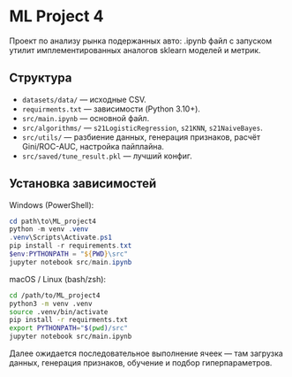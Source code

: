 # ML Project 4

Проект по анализу рынка подержанных авто: .ipynb файл с запуском утилит имплементированных аналогов sklearn моделей и метрик.

## Структура
- `datasets/data/` — исходные CSV.
- `requirments.txt` — зависимости (Python 3.10+).
- `src/main.ipynb` — основной файл.
- `src/algorithms/` — `s21LogisticRegression`, `s21KNN`, `s21NaiveBayes`.
- `src/utils/` — разбиение данных, генерация признаков, расчёт Gini/ROC-AUC, настройка пайплайна.
- `src/saved/tune_result.pkl` — лучший конфиг.

## Установка зависимостей
Windows (PowerShell):
```powershell
cd path\to\ML_project4
python -m venv .venv
.venv\Scripts\Activate.ps1
pip install -r requirements.txt
$env:PYTHONPATH = "${PWD}\src"
jupyter notebook src/main.ipynb
```

macOS / Linux (bash/zsh):
```bash
cd /path/to/ML_project4
python3 -m venv .venv
source .venv/bin/activate
pip install -r requirments.txt
export PYTHONPATH="$(pwd)/src"
jupyter notebook src/main.ipynb
```

Далее ожидается последовательное выполнение ячеек — там загрузка данных, генерация признаков, обучение и подбор гиперпараметров.